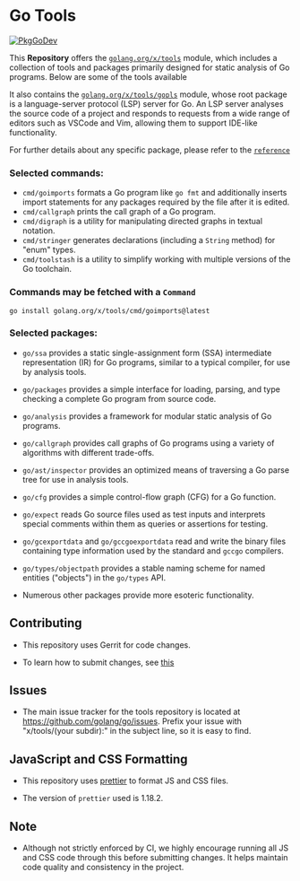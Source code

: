 # Go Tools

[![PkgGoDev](https://pkg.go.dev/badge/golang.org/x/tools)](https://pkg.go.dev/golang.org/x/tools)

This **Repository** offers the [`golang.org/x/tools`](https://pkg.go.dev/golang.org/x/tools) module, which includes a collection of tools and packages primarily designed for static analysis of Go programs.
Below are some of the tools available


It also contains the
[`golang.org/x/tools/gopls`](https://pkg.go.dev/golang.org/x/tools/gopls)
module, whose root package is a language-server protocol (LSP) server for Go.
An LSP server analyses the source code of a project and
responds to requests from a wide range of editors such as VSCode and
Vim, allowing them to support IDE-like functionality.

For further details about any specific package, please refer to the [`reference`](https://pkg.go.dev/golang.org/x/tools) 

<!-- List only packages of general interest below. -->

### Selected commands:

- `cmd/goimports` formats a Go program like `go fmt` and additionally
  inserts import statements for any packages required by the file
  after it is edited.
- `cmd/callgraph` prints the call graph of a Go program.
- `cmd/digraph` is a utility for manipulating directed graphs in textual notation.
- `cmd/stringer` generates declarations (including a `String` method) for "enum" types.
- `cmd/toolstash` is a utility to simplify working with multiple versions of the Go toolchain.

### Commands may be fetched with a `Command` 
```
go install golang.org/x/tools/cmd/goimports@latest
```

### Selected packages:

- `go/ssa` provides a static single-assignment form (SSA) intermediate
  representation (IR) for Go programs, similar to a typical compiler,
  for use by analysis tools.

- `go/packages` provides a simple interface for loading, parsing, and
  type checking a complete Go program from source code.

- `go/analysis` provides a framework for modular static analysis of Go
  programs.

- `go/callgraph` provides call graphs of Go programs using a variety
  of algorithms with different trade-offs.

- `go/ast/inspector` provides an optimized means of traversing a Go
  parse tree for use in analysis tools.

- `go/cfg` provides a simple control-flow graph (CFG) for a Go function.

- `go/expect` reads Go source files used as test inputs and interprets
  special comments within them as queries or assertions for testing.

- `go/gcexportdata` and `go/gccgoexportdata` read and write the binary
  files containing type information used by the standard and `gccgo` compilers.

- `go/types/objectpath` provides a stable naming scheme for named
  entities ("objects") in the `go/types` API.

- Numerous other packages provide more esoteric functionality.

<!-- Some that didn't make the cut:

golang.org/x/tools/benchmark/parse
golang.org/x/tools/go/ast/astutil
golang.org/x/tools/go/types/typeutil
golang.org/x/tools/playground
golang.org/x/tools/present
golang.org/x/tools/refactor/importgraph
golang.org/x/tools/refactor/rename
golang.org/x/tools/refactor/satisfy
golang.org/x/tools/txtar

-->

## Contributing

 - This repository uses Gerrit for code changes.
 
 - To learn how to submit changes, see [this](https://golang.org/doc/contribute.html)

## Issues

 - The main issue tracker for the tools repository is located at
https://github.com/golang/go/issues. Prefix your issue with "x/tools/(your
subdir):" in the subject line, so it is easy to find.

## JavaScript and CSS Formatting

 - This repository uses [prettier](https://prettier.io/) to format JS and CSS files.

 - The version of `prettier` used is 1.18.2.

## Note

 - Although not strictly enforced by CI, we highly encourage running all JS and CSS code through this before submitting changes. It helps maintain code quality and consistency in the project.
